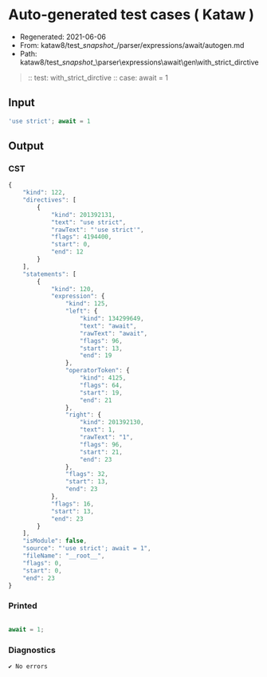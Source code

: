 # Auto-generated test cases ( Kataw )
- Regenerated: 2021-06-06
- From: kataw8/test\__snapshot__/parser/expressions/await/autogen.md
- Path: kataw8/test\__snapshot__\parser\expressions\await\gen\with_strict_dirctive
> :: test: with_strict_dirctive
> :: case: await = 1
## Input

`````js
'use strict'; await = 1
`````
## Output

### CST

```javascript
{
    "kind": 122,
    "directives": [
        {
            "kind": 201392131,
            "text": "use strict",
            "rawText": "'use strict'",
            "flags": 4194400,
            "start": 0,
            "end": 12
        }
    ],
    "statements": [
        {
            "kind": 120,
            "expression": {
                "kind": 125,
                "left": {
                    "kind": 134299649,
                    "text": "await",
                    "rawText": "await",
                    "flags": 96,
                    "start": 13,
                    "end": 19
                },
                "operatorToken": {
                    "kind": 4125,
                    "flags": 64,
                    "start": 19,
                    "end": 21
                },
                "right": {
                    "kind": 201392130,
                    "text": 1,
                    "rawText": "1",
                    "flags": 96,
                    "start": 21,
                    "end": 23
                },
                "flags": 32,
                "start": 13,
                "end": 23
            },
            "flags": 16,
            "start": 13,
            "end": 23
        }
    ],
    "isModule": false,
    "source": "'use strict'; await = 1",
    "fileName": "__root__",
    "flags": 0,
    "start": 0,
    "end": 23
}
```

### Printed

```javascript

await = 1;
```

### Diagnostics

```javascript
✔ No errors
```

